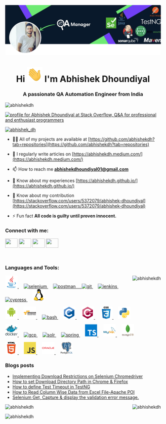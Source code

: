 
<img align="center" src="https://github.com/abhishekdh/abhishekdh/blob/master/images/posters/poster_2.png" alt="abhishekdh" />
<h1 align="center">Hi <img src="https://raw.githubusercontent.com/ABSphreak/ABSphreak/master/gifs/Hi.gif" width="50px" style="max-width:100%;"> I'm Abhishek Dhoundiyal</h1>
<h3 align="center">A passionate QA Automation Engineer from India</h3>

<p align="left"> <img src="https://komarev.com/ghpvc/?username=abhishekdh&label=Profile%20views&color=0e75b6&style=flat" alt="abhishekdh" /> </p>

<a href="https://stackoverflow.com/users/5372079/abhishek-dhoundiyal"><img src="https://stackoverflow.com/users/flair/5372079.png?theme=dark" width="208" height="58" alt="profile for Abhishek Dhoundiyal at Stack Overflow, Q&amp;A for professional and enthusiast programmers" title="profile for Abhishek Dhoundiyal at Stack Overflow, Q&amp;A for professional and enthusiast programmers"></a>
<p align="left"> <a href="https://twitter.com/abhishek_dh" target="blank"><img src="https://img.shields.io/twitter/follow/abhishek_dh?logo=twitter&style=for-the-badge" alt="abhishek_dh" /></a> </p>

- 👨‍💻 All of my projects are available at [https://github.com/abhishekdh?tab=repositories](https://github.com/abhishekdh?tab=repositories)

- 📝 I regularly write articles on [https://abhishekdh.medium.com/](https://abhishekdh.medium.com/)

- 📫 How to reach me **abhishekdhoundiyal01@gmail.com**

- 📄 Know about my experiences [https://abhishekdh.github.io/](https://abhishekdh.github.io/)

- 💼 Know about my contribution [https://stackoverflow.com/users/5372079/abhishek-dhoundiyal](https://stackoverflow.com/users/5372079/abhishek-dhoundiyal)

- ⚡ Fun fact **All code is guilty until proven innocent.**



<h3 align="left">Connect with me:</h3>
<p align="left">
<a class="btn btn-default btn-round btn-lg btn-icon" href="https://www.linkedin.com/in/abhishek-dhoundiyal-48236357" rel="tooltip" title="" target="_blank" data-original-title="Follow me on Linkedin"><img align="center" src="https://cdn.jsdelivr.net/npm/simple-icons@3.0.1/icons/linkedin.svg" height="30" width="40"/></a>
<a class="btn btn-default btn-round btn-lg btn-icon" href="https://github.com/abhishekdh" rel="tooltip" title="" target="_blank" data-original-title="Follow me on Github"><img align="center" src="https://cdn.jsdelivr.net/npm/simple-icons@3.0.1/icons/github.svg" height="30" width="40"/></a>
<a class="btn btn-default btn-round btn-lg btn-icon" href="https://github.com/abhishekdh" rel="tooltip" title="" target="_blank" data-original-title="Follow me on Medium"><img align="center" src="https://cdn.jsdelivr.net/npm/simple-icons@3.0.1/icons/medium.svg" height="30" width="40"/></a>
<a class="btn btn-default btn-round btn-lg btn-icon" href="https://stackoverflow.com/users/5372079/abhishek-dhoundiyal" rel="tooltip" title="" target="_blank" data-original-title="Follow me on Stackoverflow"><img align="center" src="https://cdn.jsdelivr.net/npm/simple-icons@3.0.1/icons/stackoverflow.svg" height="30" width="40"/></a>  
</p>
<br>
<h3 align="left">Languages and Tools:</h3>

<p><img align="right" src="https://github-readme-stats.vercel.app/api/top-langs?username=abhishekdh&show_icons=true&locale=en&layout=compact" alt="abhishekdh" /></p>

<p align="left">
<a href="https://www.java.com" target="_blank"> <img src="https://raw.githubusercontent.com/devicons/devicon/master/icons/java/java-original.svg" alt="java" width="40" height="40"/> </a> &nbsp;&nbsp;&nbsp;
  <a href="https://www.selenium.dev" target="_blank"> <img src="https://raw.githubusercontent.com/detain/svg-logos/780f25886640cef088af994181646db2f6b1a3f8/svg/selenium-logo.svg" alt="selenium" width="40" height="40"/> </a>
  &nbsp;&nbsp;&nbsp;
  <a href="https://postman.com" target="_blank"> <img src="https://www.vectorlogo.zone/logos/getpostman/getpostman-icon.svg" alt="postman" width="40" height="40"/> 
  &nbsp;&nbsp;&nbsp;
    <a href="https://git-scm.com/" target="_blank"> <img src="https://www.vectorlogo.zone/logos/git-scm/git-scm-icon.svg" alt="git" width="40" height="40"/> </a> 
     &nbsp;&nbsp;&nbsp;
    <a href="https://www.jenkins.io" target="_blank"> <img src="https://www.vectorlogo.zone/logos/jenkins/jenkins-icon.svg" alt="jenkins" width="40" height="40"/> </a> 
        &nbsp;&nbsp;&nbsp;
  <a href="https://www.cypress.io" target="_blank"> <img src="https://raw.githubusercontent.com/simple-icons/simple-icons/6e46ec1fc23b60c8fd0d2f2ff46db82e16dbd75f/icons/cypress.svg" alt="cypress" width="40" height="40"/> </a>
    &nbsp;&nbsp;&nbsp;
     <a href="https://www.linux.org/" target="_blank"> <img src="https://raw.githubusercontent.com/devicons/devicon/master/icons/linux/linux-original.svg" alt="linux" width="40" height="40"/> </a> 
    
</p>

<p align="left"> <a href="https://developer.android.com" target="_blank"> <img src="https://raw.githubusercontent.com/devicons/devicon/master/icons/android/android-original-wordmark.svg" alt="android" width="40" height="40"/> </a> 
&nbsp;&nbsp;&nbsp;
  <a href="https://aws.amazon.com" target="_blank"> <img src="https://raw.githubusercontent.com/devicons/devicon/master/icons/amazonwebservices/amazonwebservices-original-wordmark.svg" alt="aws" width="40" height="40"/> </a> 
  &nbsp;&nbsp;&nbsp;
  <a href="https://www.gnu.org/software/bash/" target="_blank"> <img src="https://www.vectorlogo.zone/logos/gnu_bash/gnu_bash-icon.svg" alt="bash" width="40" height="40"/> </a> 
  &nbsp;&nbsp;&nbsp;
  <a href="https://www.cprogramming.com/" target="_blank"> <img src="https://raw.githubusercontent.com/devicons/devicon/master/icons/c/c-original.svg" alt="c" width="40" height="40"/> </a>
  &nbsp;&nbsp;&nbsp;
  <a href="https://www.w3schools.com/cpp/" target="_blank"> <img src="https://raw.githubusercontent.com/devicons/devicon/master/icons/cplusplus/cplusplus-original.svg" alt="cplusplus" width="40" height="40"/> </a> 
&nbsp;&nbsp;&nbsp;
  <a href="https://www.w3schools.com/css/" target="_blank"> <img src="https://raw.githubusercontent.com/devicons/devicon/master/icons/css3/css3-original-wordmark.svg" alt="css3" width="40" height="40"/> </a> 
    &nbsp;&nbsp;&nbsp;
  <a href="https://www.python.org" target="_blank"> <img src="https://raw.githubusercontent.com/devicons/devicon/master/icons/python/python-original.svg" alt="python" width="40" height="40"/> </a> 
  
 </p> 
 <p align="left"> 
  <a href="https://www.docker.com/" target="_blank"> <img src="https://raw.githubusercontent.com/devicons/devicon/master/icons/docker/docker-original-wordmark.svg" alt="docker" width="40" height="40"/> </a> 
  &nbsp;&nbsp;&nbsp;
  <a href="https://cloud.google.com" target="_blank"> <img src="https://www.vectorlogo.zone/logos/google_cloud/google_cloud-icon.svg" alt="gcp" width="40" height="40"/> </a> 
  &nbsp;&nbsp;&nbsp;
  <a href="https://lucene.apache.org/solr/" target="_blank"> <img src="https://www.vectorlogo.zone/logos/apache_solr/apache_solr-icon.svg" alt="solr" width="40" height="40"/> </a> 
  &nbsp;&nbsp;&nbsp;
  <a href="https://spring.io/" target="_blank"> <img src="https://www.vectorlogo.zone/logos/springio/springio-icon.svg" alt="spring" width="40" height="40"/> </a> 
  &nbsp;&nbsp;&nbsp;
  <a href="https://www.typescriptlang.org/" target="_blank"> <img src="https://raw.githubusercontent.com/devicons/devicon/master/icons/typescript/typescript-original.svg" alt="typescript" width="40" height="40"/> </a>
   &nbsp;&nbsp;&nbsp;
  <a href="https://www.mysql.com/" target="_blank"> <img src="https://raw.githubusercontent.com/devicons/devicon/master/icons/mysql/mysql-original-wordmark.svg" alt="mysql" width="40" height="40"/> </a> 
     &nbsp;&nbsp;&nbsp;
  <a href="https://www.mongodb.com/" target="_blank"> <img src="https://raw.githubusercontent.com/devicons/devicon/master/icons/mongodb/mongodb-original-wordmark.svg" alt="mongodb" width="40" height="40"/> </a> 
  
</p>
<p align="left">
  <a href="https://www.w3.org/html/" target="_blank"> <img src="https://raw.githubusercontent.com/devicons/devicon/master/icons/html5/html5-original-wordmark.svg" alt="html5" width="40" height="40"/> </a> 
    &nbsp;&nbsp;&nbsp;
  <a href="https://developer.mozilla.org/en-US/docs/Web/JavaScript" target="_blank"> <img src="https://raw.githubusercontent.com/devicons/devicon/master/icons/javascript/javascript-original.svg" alt="javascript" width="40" height="40"/> </a> 
    &nbsp;&nbsp;&nbsp;
  <a href="https://www.oracle.com/" target="_blank"> <img src="https://raw.githubusercontent.com/devicons/devicon/master/icons/oracle/oracle-original.svg" alt="oracle" width="40" height="40"/> </a> 
     &nbsp;&nbsp;&nbsp;
  <a href="https://www.postgresql.org" target="_blank"> <img src="https://raw.githubusercontent.com/devicons/devicon/master/icons/postgresql/postgresql-original-wordmark.svg" alt="postgresql" width="40" height="40"/> </a> </a> 
 </p>
  
 


### Blogs posts
<!-- Medium Post Updater:START -->
- [Implementing Download Restrictions on Selenium Chromedriver](https://abhishekdh.medium.com/implementing-download-restrictions-on-selenium-chromedriver-8792afdd016d?source=rss-f012088072ac------2)
- [How to set Download Directory Path in Chrome & Firefox](https://abhishekdh.medium.com/how-to-set-download-directory-path-in-chrome-firefox-7802d63a8376?source=rss-f012088072ac------2)
- [How to define Test Timeout in TestNG](https://abhishekdh.medium.com/how-to-define-test-timeout-in-testng-8bb105ab2245?source=rss-f012088072ac------2)
- [How to Read Column Wise Data from Excel File-Apache POI](https://abhishekdh.medium.com/reading-excel-data-column-wise-7c418a97b8a5?source=rss-f012088072ac------2)
- [Selenium Get, Capture & display the validation error message.](https://abhishekdh.medium.com/selenium-get-capture-display-the-validation-error-message-90a0df84eb?source=rss-f012088072ac------2)
<!-- Medium Post Updater:END -->


<p><img align="right" src="https://github-readme-stats.vercel.app/api/top-langs/?username=abhishekdh" alt="abhishekdh" /></p>

<p>&nbsp;<img align="left" src="https://github-readme-stats.vercel.app/api?username=abhishekdh&show_icons=true&locale=en" alt="abhishekdh" /></p>
<p><img align="left" src="https://github-readme-streak-stats.herokuapp.com/?user=abhishekdh&" alt="abhishekdh"/></p>


